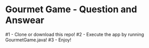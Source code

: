 # Gourmet Game - Question and Answear

#1 - Clone or download this repo!
#2 - Execute the app by running GourmetGame.java!
#3 - Enjoy!
